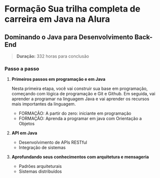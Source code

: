 # Formação Sua trilha completa de carreira em Java na Alura

## Dominando o Java para Desenvolvimento Back-End

> **Duração:** 332 horas para conclusão

### Passo a passo

1. **Primeiros passos em programação e em Java**
   
   Nesta primeira etapa, você vai construir sua base em programação, começando com lógica 
   de programação e Git e Github. Em seguida, vai aprender a programar na linguagem Java 
   e vai aprender os recursos mais importantes da linguagem.
   
   * FORMAÇÃO: A partir do zero: iniciante em programação
   * FORMAÇÃO: Aprenda a programar em java com Orientação a Objetos

2. **API em Java**
   * Desenvolvimento de APIs RESTful
   * Integração de sistemas

3. **Aprofundando seus conhecimentos com arquitetura e mensageria**
   * Padrões arquiteturais
   * Sistemas distribuídos
